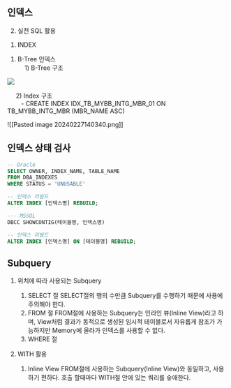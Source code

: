 ## 인덱스

  

2. 실전 SQL 활용

1) INDEX

1. B-Tree 인덱스  
    1) B-Tree 구조

![](https://lh7-us.googleusercontent.com/hoi4meVIALR2HIlzLXB_eb0oCJmwAhP3Ppp-f4I4hHvqFi9oYO6fnUQGUkpdI300_1K0xOw9OUXm-wUDclo2LzTaf_YQ9H7ju7N7_SyKpwCVGWYpxKvOTtn76-RgwuDTi4cOcnOrxv72Gg1jcguSZA=s2048)  

     2) Index 구조  
        - CREATE INDEX IDX_TB_MYBB_INTG_MBR_01 ON TB_MYBB_INTG_MBR (MBR_NAME ASC)

![[Pasted image 20240227140340.png]]

## 인덱스 상태 검사

```sql
-- Oracle
SELECT OWNER, INDEX_NAME, TABLE_NAME
FROM DBA_INDEXES 
WHERE STATUS = 'UNUSABLE'

-- 인덱스 리빌드
ALTER INDEX [인덱스명] REBUILD;

--- MSSQL
DBCC SHOWCONTIG(테이블명, 인덱스명)

-- 인덱스 리빌드
ALTER INDEX [인덱스명] ON [테이블명] REBUILD;
```


## Subquery

1. 위치에 따라 사용되는 Subquery
	1) SELECT 절
		SELECT절의 행의 수만큼 Subquery를 수행하기 때문에 사용에 주의해야 한다.
	2) FROM 절
		FROM절에 사용하는 Subquery는 인라인 뷰(Inline View)라고 하며, View처럼 결과가 동적으로 생성된 임시적 테이블로서 자유롭게 참조가 가능하지만 Memory에 올라가 인덱스를 사용할 수 없다.
	3) WHERE 절

2. WITH 활용
	1) Inline View
	FROM절에 사용하는 Subquery(Inline View)와 동일하고, 사용하기 편하다.
	호출 할때마다 WITH절 안에 있는 쿼리를 숳애한다. 
